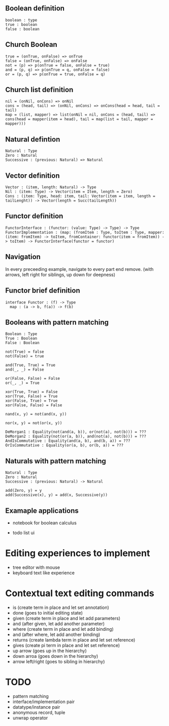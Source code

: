 ## Boolean definition

```
boolean : type
true : boolean
false : boolean
```

## Church Boolean

```
true = (onTrue, onFalse) => onTrue
false = (onTrue, onFalse) => onFalse
not = (p) => p(onTrue = false, onFalse = true)
and = (p, q) => p(onTrue = q, onFalse = false)
or = (p, q) => p(onTrue = true, onFalse = q)
```

## Church list definition

```
nil = (onNil, onCons) => onNil
cons = (head, tail) => (onNil, onCons) => onCons(head = head, tail = tail)
map = (list, mapper) => list(onNil = nil, onCons = (head, tail) => cons(head = mapper(item = head), tail = map(list = tail, mapper = mapper)))
```

## Natural defintion

```
Natural : Type
Zero : Natural
Successive : (previous: Natural) => Natural
```

## Vector definition

```
Vector : (item, length: Natural) -> Type
Nil : (item: Type) -> Vector(item = Item, length = Zero)
Cons : (item: Type, head: item, tail: Vector(item = item, length = tailLenght)) -> Vector(length = Succ(tailLength))
```

## Functor definition

```
FunctorInterface : (functor: (value: Type) -> Type) -> Type
FunctorImplementation : (map: (fromItem : Type, toItem : Type, mapper: (item: fromItem) -> toItem, fromContainer: functor(item = fromItem)) -> toItem) -> FunctorInterface(functor = functor)
```

## Navigation

In every preceeding example, navigate to every part end remove. (with arrows, left right for siblings, up down for deepness)

## Functor brief definition

```
interface Functor : (f) -> Type
  map : (a -> b, f(a)) -> f(b)
```

## Booleans with pattern matching

```
Boolean : Type
True : Boolean
False : Boolean

not(True) = false
not(False) = true

and(True, True) = True
and(_, _) = False

or(False, False) = False
or(_, _) = True

xor(True, True) = False
xor(True, False) = True
xor(False, True) = True
xor(False, False) = False

nand(x, y) = not(and(x, y))

nor(x, y) = not(or(x, y))

DeMorgan1 : Equality(not(and(a, b)), or(not(a), not(b))) = ???
DeMorgan2 : Equality(not(or(a, b)), and(not(a), not(b))) = ???
AndIsCommutative : Equality(and(a, b), and(b, a)) = ???
OrIsCommutative : Equality(or(a, b), or(b, a)) = ???
```

## Naturals with pattern matching

```
Natural : Type
Zero : Natural
Successive : (previous: Natural) -> Natural

add(Zero, y) = y
add(Successive(x), y) = add(x, Successive(y))
```

## Examaple applications

- notebook for boolean calculus

- todo list ui

# Editing experiences to implement

- tree editor with mouse
- keyboard text like experience

# Contextual text editing commands

- is (create term in place and let set annotation)
- done (goes to initial editing state)
- given (create term in place and let add parameters)
- and (after given, let add another parameter)
- where (create term in place and let add binding)
- and (after where, let add another binding)
- returns (create lambda term in place and let set reference)
- gives (create pi term in place and let set reference)
- up arrow (goes up in the hierarchy)
- down arroa (goes down in the hierarchy)
- arrow left/right (goes to sibling in hierarchy)

# TODO

- pattern matching
- interface/implementation pair
- datatype/instance pair
- anonymous record, tuple
- unwrap operator
